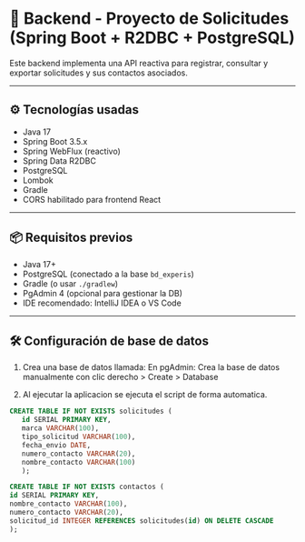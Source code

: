 # 🧠 Backend - Proyecto de Solicitudes (Spring Boot + R2DBC + PostgreSQL)

Este backend implementa una API reactiva para registrar, consultar y exportar solicitudes y sus contactos asociados.

---

## ⚙️ Tecnologías usadas

- Java 17
- Spring Boot 3.5.x
- Spring WebFlux (reactivo)
- Spring Data R2DBC
- PostgreSQL
- Lombok
- Gradle
- CORS habilitado para frontend React

---

## 📦 Requisitos previos

- Java 17+
- PostgreSQL (conectado a la base `bd_experis`)
- Gradle (o usar `./gradlew`)
- PgAdmin 4 (opcional para gestionar la DB)
- IDE recomendado: IntelliJ IDEA o VS Code

---

## 🛠️ Configuración de base de datos

1. Crea una base de datos llamada:
   En pgAdmin:
   Crea la base de datos manualmente con clic derecho > Create > Database

2. Al ejecutar la aplicacion se ejecuta el script de forma automatica.
```sql  
CREATE TABLE IF NOT EXISTS solicitudes (
   id SERIAL PRIMARY KEY,
   marca VARCHAR(100),
   tipo_solicitud VARCHAR(100),
   fecha_envio DATE,
   numero_contacto VARCHAR(20),
   nombre_contacto VARCHAR(100)
   );

CREATE TABLE IF NOT EXISTS contactos (
id SERIAL PRIMARY KEY,
nombre_contacto VARCHAR(100),
numero_contacto VARCHAR(20),
solicitud_id INTEGER REFERENCES solicitudes(id) ON DELETE CASCADE
);
